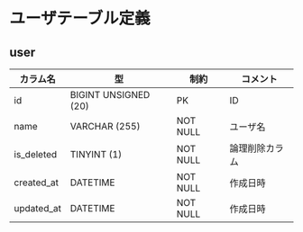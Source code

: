 # ユーザテーブル定義


## user
|カラム名|型|制約|コメント|
|---|---|---|---|
|id|BIGINT UNSIGNED (20)|PK|ID|
|name|VARCHAR (255)|NOT NULL|ユーザ名|
|is_deleted|TINYINT (1)|NOT NULL|論理削除カラム|
|created_at|DATETIME|NOT NULL|作成日時|
|updated_at|DATETIME|NOT NULL|作成日時|